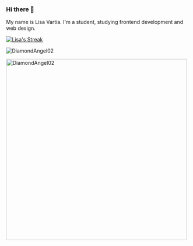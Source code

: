 ### Hi there 👋
My name is Lisa Vartia. I'm a student, studying frontend development and web design.


[![Lisa's Streak](https://github-readme-streak-stats.herokuapp.com?user=DiamondAngel02&theme=dark-smoky&fire=FFAB4C)](https://git.io/streak-stats)

<img src="https://komarev.com/ghpvc/?username=DiamondAngel024&label=Profile%20views&color=0e75b6&style=flat" alt="DiamondAngel02" />

<p><img align="center" width="496px" src="https://github-readme-stats.vercel.app/api/top-langs?username=DiamondAngel02&show_icons=true&locale=en&layout=compact&theme=radical" alt="DiamondAngel02" /></p>
<!--
**DiamondAngel02/DiamondAngel02** is a ✨ _special_ ✨ repository because its `README.md` (this file) appears on your GitHub profile.

Here are some ideas to get you started:

- 🔭 I’m currently working on ...
- 🌱 I’m currently learning ...
- 👯 I’m looking to collaborate on ...
- 🤔 I’m looking for help with ...
- 💬 Ask me about ...
- 📫 How to reach me: ...
- 😄 Pronouns: ...
- ⚡ Fun fact: ...
-->

